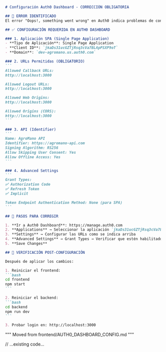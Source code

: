 ````markdown
# Configuración Auth0 Dashboard - CORRECCIÓN OBLIGATORIA

## 🚨 ERROR IDENTIFICADO
El error "Oops!, something went wrong" en Auth0 indica problemas de configuración en el Auth0 Dashboard.

## ✅ CONFIGURACIÓN REQUERIDA EN AUTH0 DASHBOARD

### 1. Aplicación SPA (Single Page Application)
- **Tipo de Aplicación**: Single Page Application
- **Client ID**: `jkaDs31ucGZTjRsq3cVa7BLApPSXP9oT`
- **Domain**: `dev-agromano.us.auth0.com`

### 2. URLs Permitidas (OBLIGATORIO)
```
Allowed Callback URLs:
http://localhost:3000

Allowed Logout URLs:
http://localhost:3000

Allowed Web Origins:
http://localhost:3000

Allowed Origins (CORS):
http://localhost:3000
```

### 3. API (Identifier)
```
Name: AgroMano API
Identifier: https://agromano-api.com
Signing Algorithm: RS256
Allow Skipping User Consent: Yes
Allow Offline Access: Yes
```

### 4. Advanced Settings
```
Grant Types:
✅ Authorization Code
✅ Refresh Token
✅ Implicit

Token Endpoint Authentication Method: None (para SPA)
```

## 🔧 PASOS PARA CORREGIR

1. **Ir a Auth0 Dashboard**: https://manage.auth0.com
2. **Applications** → Seleccionar la aplicación `jkaDs31ucGZTjRsq3cVa7BLApPSXP9oT`
3. **Settings** → Configurar las URLs como se indica arriba
4. **Advanced Settings** → Grant Types → Verificar que estén habilitados
5. **Save Changes**

## 🚀 VERIFICACIÓN POST-CONFIGURACIÓN

Después de aplicar los cambios:

1. Reiniciar el frontend:
```bash
cd frontend
npm start
```

2. Reiniciar el backend:
```bash
cd backend
npm run dev
```

3. Probar login en: http://localhost:3000

````
"""
Moved from frontend/AUTH0_DASHBOARD_CONFIG.md
"""

// ...existing code...
